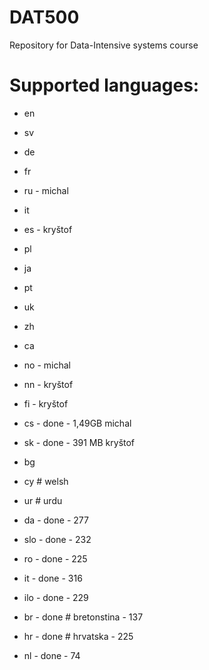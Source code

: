 DAT500
======

Repository for Data-Intensive systems course

Supported languages:
======

- en
- sv
- de
- fr
- ru - michal
- it
- es - kryštof
- pl
- ja
- pt
- uk
- zh
- ca
- no - michal
- nn - kryštof
- fi - kryštof
- cs - done - 1,49GB michal 
- sk - done - 391 MB kryštof
- bg
- cy # welsh
- ur # urdu 

- da - done - 277
- slo - done - 232
- ro - done - 225
- it - done - 316
- ilo - done - 229
- br - done # bretonstina - 137
- hr - done # hrvatska - 225
- nl - done - 74

